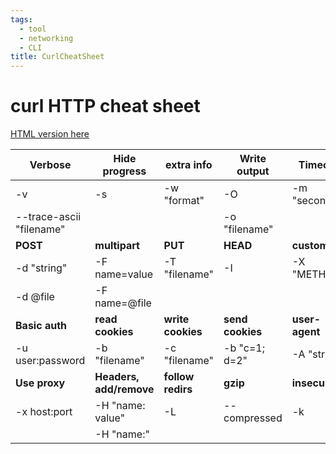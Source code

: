 ```yaml
---
tags:
  - tool
  - networking
  - CLI
title: CurlCheatSheet
---
```


# curl HTTP cheat sheet

[HTML version here](https://curl.github.io/curl-cheat-sheet/http-sheet.html)

| Verbose                  | Hide progress           | extra info        | Write output     | Timeout        |
| ------------------------ | ----------------------- | ----------------- | ---------------- | -------------- |
| -v                       | -s                      | -w "format"       | -O               | -m "seconds"   |
| --trace-ascii "filename" |                         |                   | -o "filename"    |                |
| **POST**                 | **multipart**           | **PUT**           | **HEAD**         | **custom**     |
| -d "string"              | -F name=value           | -T "filename"     | -I               | -X "METHOD"    |
| -d @file                 | -F name=@file           |                   |                  |                |
| **Basic auth**           | **read cookies**        | **write cookies** | **send cookies** | **user-agent** |
| -u user:password         | -b "filename"           | -c "filename"     | -b "c=1; d=2"    | -A "string"    |
| **Use proxy**            | **Headers, add/remove** | **follow redirs** | **gzip**         | **insecure**   |
| -x host:port             | -H "name: value"        | -L                | --compressed     | -k             |
|                          | -H "name:"              |                   |                  |                |


